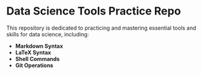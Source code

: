 # Data Science Tools Practice Repo

This repository is dedicated to practicing and mastering essential tools and skills for data science, including:

- **Markdown Syntax**
- **LaTeX Syntax**
- **Shell Commands**
- **Git Operations**

